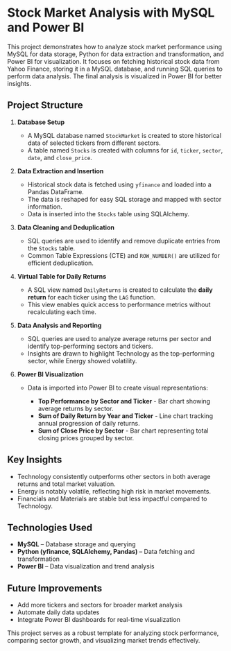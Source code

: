 # Stock Market Analysis with MySQL and Power BI

This project demonstrates how to analyze stock market performance using MySQL for data storage, Python for data extraction and transformation, and Power BI for visualization. It focuses on fetching historical stock data from Yahoo Finance, storing it in a MySQL database, and running SQL queries to perform data analysis. The final analysis is visualized in Power BI for better insights.

## Project Structure

1. **Database Setup**

   * A MySQL database named `StockMarket` is created to store historical data of selected tickers from different sectors.
   * A table named `Stocks` is created with columns for `id`, `ticker`, `sector`, `date`, and `close_price`.

2. **Data Extraction and Insertion**

   * Historical stock data is fetched using `yfinance` and loaded into a Pandas DataFrame.
   * The data is reshaped for easy SQL storage and mapped with sector information.
   * Data is inserted into the `Stocks` table using SQLAlchemy.

3. **Data Cleaning and Deduplication**

   * SQL queries are used to identify and remove duplicate entries from the `Stocks` table.
   * Common Table Expressions (CTE) and `ROW_NUMBER()` are utilized for efficient deduplication.

4. **Virtual Table for Daily Returns**

   * A SQL view named `DailyReturns` is created to calculate the **daily return** for each ticker using the `LAG` function.
   * This view enables quick access to performance metrics without recalculating each time.

5. **Data Analysis and Reporting**

   * SQL queries are used to analyze average returns per sector and identify top-performing sectors and tickers.
   * Insights are drawn to highlight Technology as the top-performing sector, while Energy showed volatility.

6. **Power BI Visualization**

   * Data is imported into Power BI to create visual representations:

     * **Top Performance by Sector and Ticker** - Bar chart showing average returns by sector.
     * **Sum of Daily Return by Year and Ticker** - Line chart tracking annual progression of daily returns.
     * **Sum of Close Price by Sector** - Bar chart representing total closing prices grouped by sector.

## Key Insights

* Technology consistently outperforms other sectors in both average returns and total market valuation.
* Energy is notably volatile, reflecting high risk in market movements.
* Financials and Materials are stable but less impactful compared to Technology.

## Technologies Used

* **MySQL** – Database storage and querying
* **Python (yfinance, SQLAlchemy, Pandas)** – Data fetching and transformation
* **Power BI** – Data visualization and trend analysis

## Future Improvements

* Add more tickers and sectors for broader market analysis
* Automate daily data updates
* Integrate Power BI dashboards for real-time visualization

This project serves as a robust template for analyzing stock performance, comparing sector growth, and visualizing market trends effectively.
